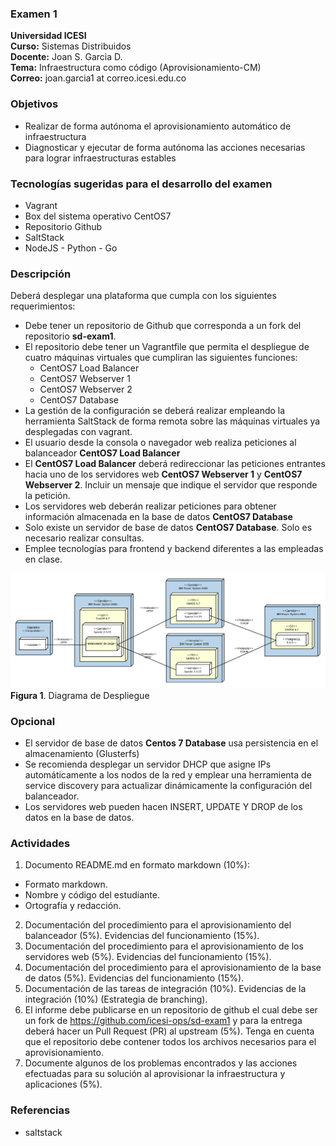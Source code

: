 ### Examen 1
**Universidad ICESI**  
**Curso:** Sistemas Distribuidos  
**Docente:** Joan S. Garcia D.  
**Tema:** Infraestructura como código (Aprovisionamiento-CM)  
**Correo:** joan.garcia1 at correo.icesi.edu.co

### Objetivos
* Realizar de forma autónoma el aprovisionamiento automático de infraestructura
* Diagnosticar y ejecutar de forma autónoma las acciones necesarias para lograr infraestructuras estables

### Tecnologías sugeridas para el desarrollo del examen
* Vagrant
* Box del sistema operativo CentOS7
* Repositorio Github
* SaltStack
* NodeJS - Python - Go

### Descripción
Deberá desplegar una plataforma que cumpla con los siguientes requerimientos:

* Debe tener un repositorio de Github que corresponda a un fork del repositorio **sd-exam1**.
* El repositorio debe tener un Vagrantfile que permita el despliegue de cuatro máquinas virtuales que cumpliran las siguientes funciones:
  * CentOS7 Load Balancer
  * CentOS7 Webserver 1
  * CentOS7 Webserver 2
  * CentOS7 Database
* La gestión de la configuración  se deberá realizar empleando la herramienta SaltStack de forma remota sobre las máquinas virtuales ya desplegadas con vagrant.
* El usuario desde la consola o navegador web realiza peticiones al balanceador **CentOS7 Load Balancer**
* El **CentOS7 Load Balancer** deberá redireccionar las peticiones entrantes hacia uno de los servidores web **CentOS7 Webserver 1** y **CentOS7 Webserver 2**. Incluir un mensaje que indique el servidor que responde la petición.
* Los servidores web deberán realizar peticiones para obtener información almacenada en la base de datos **CentOS7 Database**
* Solo existe un servidor de base de datos **CentOS7 Database**. Solo es necesario realizar consultas.
* Emplee tecnologías para frontend y backend diferentes a las empleadas en clase.

![](https://github.com/ICESI/all-exams/blob/master/2019_a/sd/exam_1/images/01_diagrama_despliegue.png?raw=true)
**Figura 1**. Diagrama de Despliegue

### Opcional
* El servidor de base de datos **Centos 7 Database** usa persistencia en el almacenamiento (Glusterfs)
* Se recomienda desplegar un servidor DHCP que asigne IPs automáticamente a los nodos de la red y emplear una herramienta de service discovery para actualizar dinámicamente la configuración del balanceador.
* Los servidores web pueden hacen INSERT, UPDATE Y DROP de los datos en la base de datos.

### Actividades
1. Documento README.md en formato markdown (10%):  
  * Formato markdown.
  * Nombre y código del estudiante.
  * Ortografía y redacción.
2. Documentación del procedimiento para el aprovisionamiento del balanceador (5%). Evidencias del funcionamiento (15%).
3. Documentación del procedimiento para el aprovisionamiento de los servidores web (5%). Evidencias del funcionamiento (15%).
4. Documentación del procedimiento para el aprovisionamiento de la base de datos (5%). Evidencias del funcionamiento (15%).
5. Documentación de las tareas de integración (10%). Evidencias de la integración (10%) (Estrategia de branching).
6. El informe debe publicarse en un repositorio de github el cual debe ser un fork de https://github.com/icesi-ops/sd-exam1 y para la entrega deberá hacer un Pull Request (PR) al upstream (5%). Tenga en cuenta que el repositorio debe contener todos los archivos necesarios para el aprovisionamiento.
7. Documente algunos de los problemas encontrados y las acciones efectuadas para su solución al aprovisionar la infraestructura y aplicaciones (5%).

### Referencias
* saltstack

